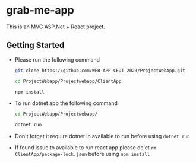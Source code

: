 # grab-me-app

This is an MVC ASP.Net + React project.

## Getting Started

- Please run the following command

    ```bash
    git clone https://github.com/WEB-APP-CEDT-2023/ProjectWebApp.git
 
    cd ProjectWebapp/Projectwebapp/ClientApp
    
    npm install
    ```

- To run dotnet app the following command

    ```bash
    cd ProjectWebapp/Projectwebapp/
    
    dotnet run
    ```
- Don't forget it require dotnet in available to run before using ```dotnet run```
- If found issue to available to run react app please delet ```rm ClientApp/package-lock.json``` before using ```npm install```

